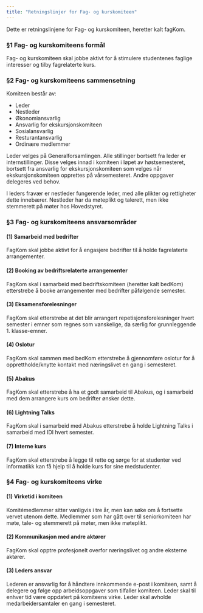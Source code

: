 ```yaml
---
title: "Retningslinjer for Fag- og kurskomiteen"
---
```


Dette er retningslinjene for Fag- og kurskomiteen, heretter kalt fagKom.

### §1 Fag- og kurskomiteens formål

Fag- og kurskomiteen skal jobbe aktivt for å stimulere studentenes faglige interesser og tilby fagrelaterte kurs.

### §2 Fag- og kurskomiteens sammensetning

Komiteen består av:

- Leder
- Nestleder
- Økonomiansvarlig
- Ansvarlig for ekskursjonskomiteen
- Sosialansvarlig
- Resturantansvarlig
- Ordinære medlemmer

Leder velges på Generalforsamlingen. Alle stillinger bortsett fra leder er internstillinger. Disse velges innad i komiteen i løpet av høstsemesteret, bortsett fra ansvarlig for ekskursjonskomiteen som velges når ekskursjonskomiteen opprettes på vårsemesteret. Andre oppgaver delegeres ved behov. 

I leders fravær er nestleder fungerende leder, med alle plikter og rettigheter dette innebærer. Nestleder har da møteplikt og talerett, men ikke stemmerett på møter hos Hovedstyret.

### §3 Fag- og kurskomiteens ansvarsområder

#### (1) Samarbeid med bedrifter 
FagKom skal jobbe aktivt for å engasjere bedrifter til å holde fagrelaterte arrangementer.

#### (2) Booking av bedriftsrelaterte arrangementer
FagKom skal i samarbeid med bedriftskomiteen (heretter kalt bedKom) etterstrebe å booke arrangementer med bedrifter påfølgende semester. 

#### (3) Eksamensforelesninger
FagKom skal etterstrebe at det blir arrangert repetisjonsforelesninger hvert semester i emner som regnes som vanskelige, da særlig for grunnleggende 1. klasse-emner. 

#### (4) Oslotur

FagKom skal sammen med bedKom etterstrebe å gjennomføre oslotur for å opprettholde/knytte kontakt med næringslivet en gang i semesteret. 

#### (5) Abakus

FagKom skal etterstrebe å ha et godt samarbeid til Abakus, og i samarbeid med dem arrangere kurs om bedrifter ønsker dette. 

#### (6) Lightning Talks

FagKom skal i samarbeid med Abakus etterstrebe å holde Lightning Talks i samarbeid med IDI hvert semester. 

#### (7) Interne kurs

FagKom skal etterstrebe å legge til rette og sørge for at studenter ved informatikk kan få hjelp til å holde kurs for sine medstudenter.

### §4 Fag- og kurskomiteens virke

#### (1) Virketid i komiteen
Komitémedlemmer sitter vanligvis i tre år, men kan søke om å fortsette vervet utenom dette. Medlemmer som har gått over til seniorkomiteen har møte, tale- og stemmerett på møter, men ikke møteplikt. 

#### (2) Kommunikasjon med andre aktører
FagKom skal opptre profesjonelt overfor næringslivet og andre eksterne aktører. 

#### (3) Leders ansvar
Lederen er ansvarlig for å håndtere innkommende e-post i komiteen, samt å delegere og følge opp arbeidsoppgaver som tilfaller komiteen. Leder skal til enhver tid være oppdatert på komiteens virke. Leder skal avholde medarbeidersamtaler en gang i semesteret.